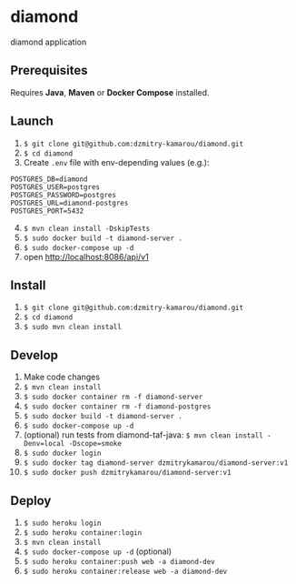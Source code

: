 # diamond
diamond application
## Prerequisites
Requires **Java**, **Maven** or **Docker Compose** installed.
## Launch
1. `$ git clone git@github.com:dzmitry-kamarou/diamond.git`
2. `$ cd diamond`
3. Create `.env` file with env-depending values (e.g.):
```.env
POSTGRES_DB=diamond
POSTGRES_USER=postgres
POSTGRES_PASSWORD=postgres
POSTGRES_URL=diamond-postgres
POSTGRES_PORT=5432
```
4. `$ mvn clean install -DskipTests`
5. `$ sudo docker build -t diamond-server .`
6. `$ sudo docker-compose up -d`
7. open [http://localhost:8086/api/v1](http://localhost:8086/api/v1)
## Install
1. `$ git clone git@github.com:dzmitry-kamarou/diamond.git`
2. `$ cd diamond`
3. `$ sudo mvn clean install`
## Develop
1. Make code changes
2. `$ mvn clean install`
3. `$ sudo docker container rm -f diamond-server`
4. `$ sudo docker container rm -f diamond-postgres`
5. `$ sudo docker build -t diamond-server .`
6. `$ sudo docker-compose up -d`
7. (optional) run tests from diamond-taf-java: `$ mvn clean install -Denv=local -Dscope=smoke`
8. `$ sudo docker login`
9. `$ sudo docker tag diamond-server dzmitrykamarou/diamond-server:v1`
10. `$ sudo docker push dzmitrykamarou/diamond-server:v1`
## Deploy
1. `$ sudo heroku login`
2. `$ sudo heroku container:login`
1. `$ mvn clean install`
4. `$ sudo docker-compose up -d` (optional)
3. `$ sudo heroku container:push web -a diamond-dev`
4. `$ sudo heroku container:release web -a diamond-dev`

